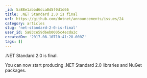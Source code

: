 ```yaml
---
_id: 5a88e1abbd6dca0d5f0d1d66
title: .NET Standard 2.0 is final
url: https://github.com/dotnet/announcements/issues/24
category: articles
slug: 'net-standard-2-0-is-final'
user_id: 5a83ce59d6eb0005c4ecda2c
createdOn: '2017-08-10T10:41:28.000Z'
tags: []
---
```


.NET Standard 2.0 is final.

You can now start producing .NET Standard 2.0 libraries and NuGet packages. 
